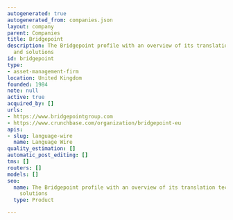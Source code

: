 ```yaml
---
autogenerated: true
autogenerated_from: companies.json
layout: company
parent: Companies
title: Bridgepoint
description: The Bridgepoint profile with an overview of its translation technologies
  and solutions
id: bridgepoint
type:
- asset-management-firm
location: United Kingdom
founded: 1984
note: null
active: true
acquired_by: []
urls:
- https://www.bridgepointgroup.com
- https://www.crunchbase.com/organization/bridgepoint-eu
apis:
- slug: language-wire
  name: Language Wire
quality_estimation: []
automatic_post_editing: []
tms: []
routers: []
models: []
seo:
  name: The Bridgepoint profile with an overview of its translation technologies and
    solutions
  type: Product

---
```


